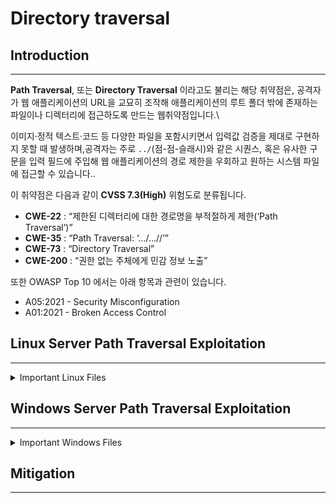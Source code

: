 # Directory traversal

## Introduction

***

**Path Traversal**, 또는  **Directory Traversal** 이라고도 불리는 해당 취약점은, 공격자가 웹 애플리케이션의 URL을 교묘히 조작해 애플리케이션의 루트 폴더 밖에 존재하는 파일이나 디렉터리에 접근하도록 만드는 웹취약점입니다.\


이미지·정적 텍스트·코드 등 다양한 파일을 포함시키면서 입력값 검증을 제대로 구현하지 못할 때 발생하며,공격자는 주로 `../`(점-점-슬래시)와 같은 시퀀스, 혹은 유사한 구문을 입력 필드에 주입해 웹 애플리케이션의 경로 제한을 우회하고 원하는 시스템 파일에 접근할 수 있습니다..



이 취약점은 다음과 같이 **CVSS 7.3(High)** 위험도로 분류됩니다.

* **CWE-22** : “제한된 디렉터리에 대한 경로명을 부적절하게 제한(‘Path Traversal’)”
* **CWE-35** : “Path Traversal: ‘…/…//’”
* **CWE-73** : “Directory Traversal”
* **CWE-200** : “권한 없는 주체에게 민감 정보 노출”



또한 OWASP Top 10 에서는  아래 항목과 관련이 있습니다.&#x20;

* A05:2021 - Security Misconfiguration
* A01:2021 - Broken Access Control



## Linux Server Path Traversal Exploitation

***

<details>

<summary>Important Linux Files</summary>

*   운영 체제‧시스템 정보

    ```powershell
    /etc/issue
    /etc/group
    /etc/hosts
    /etc/motd
    ```



-   프로세스 관련

    ```powershell
    /proc/[0-9]*/fd/[0-9]*       # 첫 번째는 PID, 두 번째는 파일 디스크립터
    /proc/self/environ
    /proc/version
    /proc/cmdline
    /proc/sched_debug
    /proc/mounts

    ```



*   네트워크 상태

    ```powershell
    /proc/net/arp
    /proc/net/route
    /proc/net/tcp
    /proc/net/udp
    ```



-   현재 작업 디렉터리

    ```powershell
    /proc/self/cwd/index.php
    /proc/self/cwd/main.py
    ```



*   인덱스(DB) 파일

    ```powershell
    /var/lib/mlocate/mlocate.db
    /var/lib/plocate/plocate.db
    /var/lib/mlocate.db
    ```



-   자격 증명‧히스토리

    ```powershell
    /etc/passwd
    /etc/shadow
    /home/$USER/.bash_history
    /home/$USER/.ssh/id_rsa
    /etc/mysql/my.cnf
    ```


-   Kubernetes 서비스어카운트

    ```powershell
    /run/secrets/kubernetes.io/serviceaccount/token
    /run/secrets/kubernetes.io/serviceaccount/namespace
    /run/secrets/kubernetes.io/serviceaccount/certificate
    /var/run/secrets/kubernetes.io/serviceaccount
    ```

</details>

###



## Windows Server Path Traversal Exploitation

***

<details>

<summary>Important Windows Files</summary>

*   운영 체제 및 시스템 정보

    ```powershell
    C:\Windows\win.ini                          
    C:\Windows\System32\license.rtf             
    C:\Windows\System32\drivers\etc\hosts       
    C:\Windows\System32\config\systemprofile    
    ```


*   사용자 및 자격 증명 관련

    ```powershell
    C:\Users\Administrator\NTUSER.DAT
    C:\Users\<USERNAME>\AppData\Roaming\Microsoft\Windows\PowerShell\PSReadline\ConsoleHost_history.txt
    C:\Users\<USERNAME>\.ssh\id_rsa
    C:\ProgramData\Microsoft\Windows\Start Menu\Programs\Startup
    ```


*   시스템 설정 및 인증 관련

    ```powershell
    C:\Windows\System32\config\SAM
    C:\Windows\System32\config\SYSTEM
    C:\Windows\System32\config\SECURITY
    ```


*   프로세스 및 환경 관련

    ```
    C:\Windows\System32\Tasks
    C:\Windows\System32\drivers
    %TEMP%\
    %APPDATA%\
    ```


*   네트워크 관련

    ```
    C:\Windows\System32\LogFiles\Firewall\pfirewall.log
    C:\Windows\System32\winevt\Logs\Security.evtx
    ```


*   데이터베이스 및 애플리케이션 설정

    ```
    C:\Program Files\MySQL\MySQL Server X.X\my.ini
    C:\inetpub\wwwroot\web.config
    C:\Program Files (x86)\Steam\config\loginusers.vdf
    ```


*   Kubernetes / Docker 환경

    ```
    C:\Users\<USERNAME>\.kube\config
    C:\ProgramData\Docker\config\daemon.json
    C:\ProgramData\Docker\containers\<CONTAINER_ID>\config.v2.json
    ```

</details>



## Mitigation&#x20;

***








